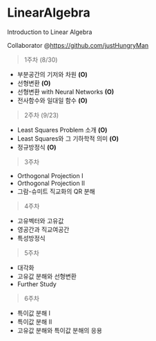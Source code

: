 # LinearAlgebra

Introduction to Linear Algebra

Collaborator @https://github.com/justHungryMan

> 1주차 (8/30)
- 부분공간의 기저와 차원 **(O)**
- 선형변환 **(O)**
- 선형변환 with Neural Networks **(O)**
- 전사함수와 일대일 함수 **(O)**

> 2주차 (9/23)
- Least Squares Problem 소개 **(O)**
- Least Squares와 그 기하학적 의미 **(O)**
- 정규방정식 **(O)**

> 3주차 
- Orthogonal Projection I 
- Orthogonal Projection II
- 그람-슈미트 직교화의 QR 분해

> 4주차 
- 고유벡터와 고유값
- 영공간과 직교여공간
- 특성방정식

> 5주차 
- 대각화
- 고유값 분해와 선형변환
- Further Study

> 6주차 
- 특이값 분해 I
- 특이값 분해 II
- 고유값 분해와 특이값 분해의 응용 